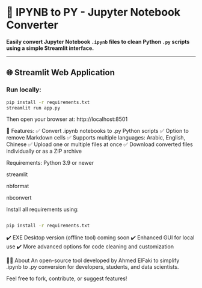 # 🔄 IPYNB to PY - Jupyter Notebook Converter

**Easily convert Jupyter Notebook `.ipynb` files to clean Python `.py` scripts using a simple Streamlit interface.**

---

## 🌐 Streamlit Web Application

### Run locally:

```bash
pip install -r requirements.txt
streamlit run app.py
```
Then open your browser at: http://localhost:8501


🚀 Features:
✅ Convert .ipynb notebooks to .py Python scripts
✅ Option to remove Markdown cells
✅ Supports multiple languages: Arabic, English, Chinese
✅ Upload one or multiple files at once
✅ Download converted files individually or as a ZIP archive

 Requirements:
Python 3.9 or newer

streamlit

nbformat

nbconvert

Install all requirements using:
```bash

pip install -r requirements.txt
```


✔️ EXE Desktop version (offline tool) coming soon
✔️ Enhanced GUI for local use
✔️ More advanced options for code cleaning and customization

👨‍💻 About
An open-source tool developed by Ahmed ElFaki to simplify .ipynb to .py conversion for developers, students, and data scientists.

Feel free to fork, contribute, or suggest features!
